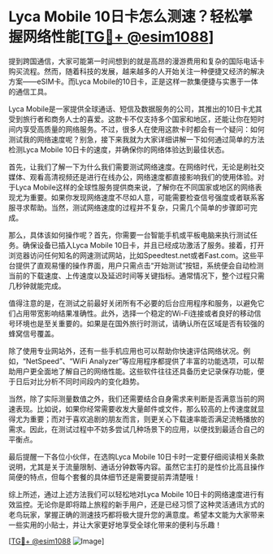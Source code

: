 # Lyca Mobile 10日卡怎么测速？轻松掌握网络性能[[TG💪+ @esim1088](https://t.me/s/esim1088)]

提到跨国通信，大家可能第一时间想到的就是高昂的漫游费用和复杂的国际电话卡购买流程。然而，随着科技的发展，越来越多的人开始关注一种便捷又经济的解决方案——eSIM卡。而Lyca Mobile的10日卡，正是这样一款集便捷与实惠于一体的通信工具。

Lyca Mobile是一家提供全球通话、短信及数据服务的公司，其推出的10日卡尤其受到旅行者和商务人士的喜爱。这款卡不仅支持多个国家和地区，还能让你在短时间内享受高质量的网络服务。不过，很多人在使用这款卡时都会有一个疑问：如何测试我的网络速度呢？别急，接下来我就为大家详细讲解一下如何通过简单的方法检测Lyca Mobile 10日卡的速度，并确保你的网络体验达到最佳状态。

首先，让我们了解一下为什么我们需要测试网络速度。在网络时代，无论是刷社交媒体、观看高清视频还是进行在线办公，网络速度都直接影响我们的使用体验。对于Lyca Mobile这样的全球性服务提供商来说，了解你在不同国家或地区的网络表现尤为重要。如果你发现网络速度不尽如人意，可能需要检查信号强度或者联系客服寻求帮助。当然，测试网络速度的过程并不复杂，只需几个简单的步骤即可完成。

那么，具体该如何操作呢？首先，你需要一台智能手机或平板电脑来执行测试任务。确保设备已插入Lyca Mobile 10日卡，并且已经成功激活了服务。接着，打开浏览器访问任何知名的网速测试网站，比如Speedtest.net或者Fast.com。这些平台提供了直观易懂的操作界面，用户只需点击“开始测试”按钮，系统便会自动检测当前的下载速度、上传速度以及延迟时间等关键指标。通常情况下，整个过程只需几秒钟就能完成。

值得注意的是，在测试之前最好关闭所有不必要的后台应用程序和服务，以避免它们占用带宽影响结果准确性。此外，选择一个稳定的Wi-Fi连接或者良好的移动信号环境也是至关重要的。如果是在国外旅行时测试，请确认所在区域是否有较强的蜂窝信号覆盖。

除了使用专业网站外，还有一些手机应用也可以帮助你快速评估网络状况。例如，“NetSpeed”、“WiFi Analyzer”等应用程序都提供了丰富的功能选项，可以帮助用户更全面地了解自己的网络性能。这些软件往往还具备历史记录保存功能，便于日后对比分析不同时间段内的变化趋势。

当然，除了实际测量数值之外，我们还需要结合自身需求来判断是否满意当前的网速表现。比如说，如果你经常需要收发大量邮件或文件，那么较高的上传速度就显得尤为重要；而对于喜欢追剧的朋友而言，则更关心下载速率能否满足流畅播放的需求。因此，在测试过程中不妨多尝试几种场景下的应用，以便找到最适合自己的平衡点。

最后提醒一下各位小伙伴，在选购Lyca Mobile 10日卡时一定要仔细阅读相关条款说明，尤其是关于流量限制、通话分钟数等内容。虽然它主打的是性价比高且操作简便的特点，但每个套餐的具体细节还是需要提前弄清楚哦！

综上所述，通过上述方法我们可以轻松地对Lyca Mobile 10日卡的网络速度进行有效监控。无论你是即将踏上旅程的新手用户，还是已经习惯了这种灵活通讯方式的老鸟玩家，掌握正确的测速技巧都将极大提升您的满意度。希望本文能为大家带来一些实用的小贴士，并让大家更好地享受全球化带来的便利与乐趣！

[[TG💪+ @esim1088](https://t.me/s/esim1088) ![Image](https://i.postimg.cc/4NQfJmqS/Snipaste-2025-05-13-00-14-12.png)]